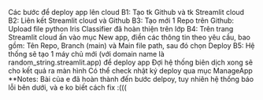 Các bước để deploy app lên cloud
B1: Tạo tk Github và tk Streamlit cloud
B2: Liên kết Streamlit cloud và Github
B3: Tạo mới 1 Repo trên Github: Upload file python Iris Classifier đã hoàn thiện trên lớp
B4: Trên trang Streamlit cloud ấn vào mục New app, điền các thông tin theo yêu cầu, bao gồm: Tên Repo, Branch (main) và Main file path, sau đó chọn Deploy
B5: Hệ thống sẽ tạo 1 máy chủ mới (với domain name là random_string.streamlit.app) để deploy app
    Đợi hệ thống biên dịch xong sẽ cho kết quả ra màn hình
    Có thể check nhật ký deploy qua mục ManageApp
**Notes: Bài của e đã hoàn thành đến bước delpoy, tuy nhiên hệ thống báo lỗi bên dưới, và e ko biết cách fix :(((
